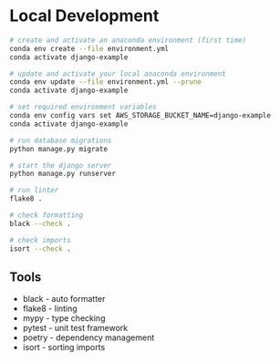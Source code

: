 # Local Development

```bash
# create and activate an anaconda environment (first time)
conda env create --file environment.yml
conda activate django-example

# update and activate your local anaconda environment
conda env update --file environment.yml --prune
conda activate django-example

# set required environment variables
conda env config vars set AWS_STORAGE_BUCKET_NAME=django-example
conda activate django-example

# run database migrations
python manage.py migrate

# start the django server
python manage.py runserver

# run linter
flake8 .

# check formatting
black --check .

# check imports
isort --check .
```

## Tools

* black - auto formatter
* flake8 - linting
* mypy - type checking
* pytest - unit test framework
* poetry - dependency management
* isort - sorting imports
